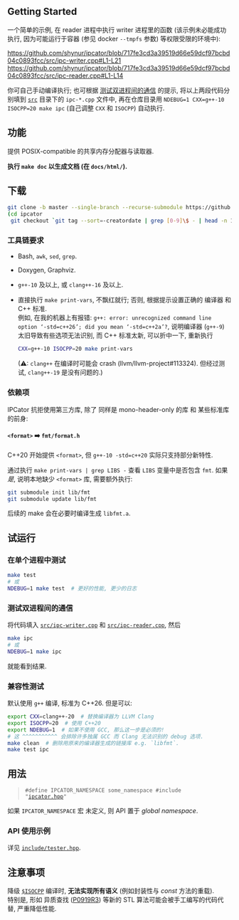 ## Getting Started

一个简单的示例, 在 reader 进程中执行 writer 进程里的函数
(该示例未必能成功执行, 因为可能运行于容器 (参见 docker `--tmpfs` 参数) 等权限受限的环境中):

<https://github.com/shynur/ipcator/blob/717fe3cd3a39519d66e59dcf97bcbd04c0893fcc/src/ipc-writer.cpp#L1-L21>
<https://github.com/shynur/ipcator/blob/717fe3cd3a39519d66e59dcf97bcbd04c0893fcc/src/ipc-reader.cpp#L1-L14>

你可自己手动编译执行; 也可根据 [测试双进程间的通信](#测试双进程间的通信) 的提示,
将以上两段代码分别填到 [`src`](./src/) 目录下的 `ipc-*.cpp` 文件中,
再在仓库目录用 `NDEBUG=1 CXX=g++-10 ISOCPP=20 make ipc` (自己调整 `CXX` 和 `ISOCPP`) 自动执行.

## 功能

提供 POSIX-compatible 的共享内存分配器与读取器.

**执行 `make doc` 以生成文档 (在 `docs/html/`).**

## 下载

```bash
git clone -b master --single-branch --recurse-submodule https://github.com/shynur/ipcator.git
(cd ipcator
 git checkout `git tag --sort=-creatordate | grep [0-9]\$ - | head -n 1`)
```

### 工具链要求

- Bash, `awk`, `sed`, `grep`.

- Doxygen, Graphviz.

- `g++-10` 及以上, 或 `clang++-16` 及以上.

- 直接执行 `make print-vars`, 不飘红就行; 否则, 根据提示设置正确的 编译器 和 C++ 标准.  <br />
  例如, 在我的机器上有报错: `g++: error: unrecognized command line option ‘-std=c++26’; did you mean ‘-std=c++2a’?`,
  说明编译器 (`g++-9`) 太旧导致有些选项无法识别, 而 C++ 标准太新, 可以折中一下, 重新执行

  ```bash
  CXX=g++-10 ISOCPP=20 make print-vars
  ```

  (⚠: `clang++` 在编译时可能会 crash (llvm/llvm-project#113324).  但经过测试, `clang++-19` 是没有问题的.)

### 依赖项

IPCator 抗拒使用第三方库,
除了 同样是 mono-header-only 的库 和 某些标准库的前身:

#### `<format>` ➡️ `fmt/format.h`

C++20 开始提供 `<format>`, 但 `g++-10 -std=c++20` 实际只支持部分新特性.

通过执行 `make print-vars | grep LIBS -` 查看 `LIBS` 变量中是否包含 `fmt`.
如果*是*, 说明本地缺少 `<format>` 库, 需要额外执行:

```bash
git submodule init lib/fmt
git submodule update lib/fmt
```

后续的 make 会在必要时编译生成 `libfmt.a`.

## 试运行

### 在单个进程中测试

```bash
make test
# 或
NDEBUG=1 make test  # 更好的性能, 更少的日志
```

### 测试双进程间的通信

将代码填入 [`src/ipc-writer.cpp`](./src/ipc-writer.cpp)
和 [`src/ipc-reader.cpp`](./src/ipc-reader.cpp), 然后

```bash
make ipc
# 或
NDEBUG=1 make ipc
```

就能看到结果.

### 兼容性测试

默认使用 `g++` 编译, 标准为 C++26.
但是可以:

```bash
export CXX=clang++-20  # 替换编译器为 LLVM Clang
export ISOCPP=20  # 使用 C++20
export NDEBUG=1  # 如果不使用 GCC, 那么这一步是必须的!
# 这 ^^^^^^^^^^^ 会排除许多独属 GCC 而 Clang 无法识别的 debug 选项.
make clean  # 删除用原来的编译器生成的链接库 e.g. `libfmt`.
make test ipc
```

## 用法

> <code>#define IPCATOR_NAMESPACE some_namespace
> #include "<a href="./include/ipcator.hpp">ipcator.hpp</a>"</code>

如果 `IPCATOR_NAMESPACE` 宏 未定义, 则 API 置于 *global namespace*.

### API 使用示例

详见 [`include/tester.hpp`](./include/tester.hpp).

## 注意事项

降级 [`$ISOCPP`](###### "-std=c++$ISOCPP") 编译时, **无法实现所有语义** (例如封装性与 *const* 方法的重载).  <br />
特别是, 形如 异质查找 ([P0919R3](https://www.open-std.org/jtc1/sc22/wg21/docs/papers/2018/p0919r3.html)) 等新的 STL 算法可能会被手工编写的代码代替, 严重降低性能.
